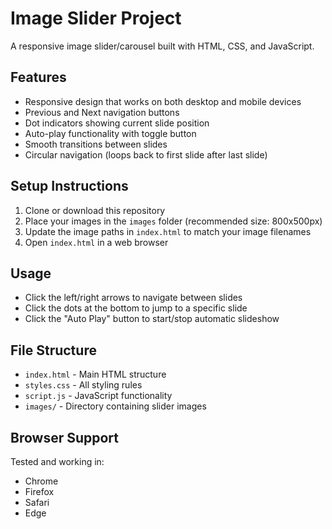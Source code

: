 # Image Slider Project

A responsive image slider/carousel built with HTML, CSS, and JavaScript.

## Features

- Responsive design that works on both desktop and mobile devices
- Previous and Next navigation buttons
- Dot indicators showing current slide position
- Auto-play functionality with toggle button
- Smooth transitions between slides
- Circular navigation (loops back to first slide after last slide)

## Setup Instructions

1. Clone or download this repository
2. Place your images in the `images` folder (recommended size: 800x500px)
3. Update the image paths in `index.html` to match your image filenames
4. Open `index.html` in a web browser

## Usage

- Click the left/right arrows to navigate between slides
- Click the dots at the bottom to jump to a specific slide
- Click the "Auto Play" button to start/stop automatic slideshow

## File Structure

- `index.html` - Main HTML structure
- `styles.css` - All styling rules
- `script.js` - JavaScript functionality
- `images/` - Directory containing slider images

## Browser Support

Tested and working in:
- Chrome
- Firefox
- Safari
- Edge